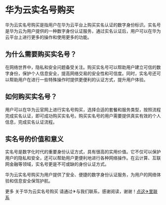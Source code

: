 # 华为云实名号购买

华为云实名号购买是指用户在华为云平台上购买实名认证的数字身份标识。实名号是华为云为用户提供的一种数字身份认证服务，通过实名认证后，用户可以在华为云平台上进行更多的操作和使用更多的功能。

## 为什么需要购买实名号？

在网络世界中，隐私和安全问题备受关注。购买实名号可以帮助用户建立可信的数字身份，保护个人信息安全，提高网络交易的安全性和可信度。同时，实名号还可以帮助用户在进行一些特殊操作时提供更便利的认证方式，提升用户体验。

## 如何购买实名号？

用户可以在华为云官网上进行实名号购买，选择合适的套餐和服务类型，按照流程完成实名认证，即可成功购买实名号。购买实名号的用户需要提供真实有效的个人信息，完成实名认证流程。

## 实名号的价值和意义

实名号是数字化时代的重要身份认证方式，具有很高的实用价值。它不仅可以保护用户的隐私和安全，还可以帮助用户更便利地进行各种网络操作。在云计算、互联网金融等领域，实名号更是不可或缺的身份认证方式。

华为云实名号购买为用户提供了安全、便捷的数字身份认证服务，为用户的网络体验和信息安全保驾护航。

更多 关于华为云实名号购买 请通过✈与我们联系，感谢阅读，谢谢！[点这✈里联系](https://add.k02.cc)